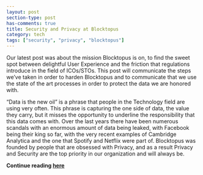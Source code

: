 ```yaml
---
layout: post
section-type: post
has-comments: true
title: Security and Privacy at Blocktopus
category: tech
tags: ["security", "privacy", "blocktopus"]
---
```


Our latest post was about the mission Blocktopus is on, to find the sweet spot
between delightful User Experience and the friction that regulations introduce
in the field of ICOs/STOs. This post will communicate the steps we’ve taken in
order to harden Blocktopus and to communicate that we use the state of the art
processes in order to protect the data we are honored with.

“Data is the new oil” is a phrase that people in the Technology field are using
very often. This phrase is capturing the one side of data, the value they carry,
but it misses the opportunity to underline the responsibility that this data
comes with. Over the last years there have been numerous scandals with an
enormous amount of data being leaked, with Facebook being their king so far,
with the very recent examples of Cambridge Analytica and the one that Spotify
and Netflix were part of. Blocktopus was founded by people that are obsessed
with Privacy, and as a result Privacy and Security are the top priority in our
organization and will always be.

**Continue reading
[here](https://medium.com/blocktopus/security-and-privacy-at-blocktopus-2844979ab1)**
